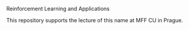 Reinforcement Learning and Applications

This repository supports the lecture of this name at MFF CU in Prague.